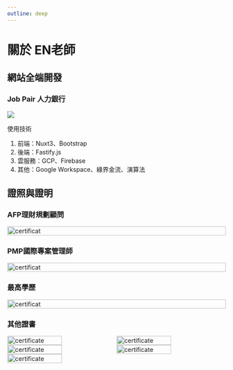 ```yaml
---
outline: deep
---
```


# 關於 EN老師

<VPTeamMembers size="medium" :members="members" />

<script setup>
import {
  VPTeamPage,
  VPTeamPageTitle,
  VPTeamMembers,
  VPTeamPageSection
} from 'vitepress/theme'

const members = [
  {
    avatar: `/affiliate/1700901417115.jpg`,
    title: '不專業講師',
    desc:'--常常在講--<br/>學校學不到的事<br/><hr>--曾經開講--<br/>群益期貨、普鴻資訊、誠遠國際',
  },
  {
    avatar: `/affiliate/1700901417115.jpg`,
    title: '全端工程師',
    desc:'Job Pair 共同創辦人<br/><hr>--普鴻(6590)--<br/>2024 玉山銀行<br/>2020-2023 凱基人壽<br/>--其他經驗--<br/>2017-2020 前端工程師',
    org: '普鴻(6590)',
    orgLink: 'https://www.provision.com.tw/'
  },
]
</script>

## 網站全端開發

### Job Pair 人力銀行

<a href="https://job-pair.com" target="_blank">
    <img src="/about/Top1.webp">
</a>

使用技術

1. 前端：Nuxt3、Bootstrap
2. 後端：Fastify.js
3. 雲服務：GCP、Firebase
4. 其他：Google Workspace、綠界金流、演算法

## 證照與證明

### AFP理財規劃顧問

<div style="display:flex;flex-wrap:wrap;">
    <img style="width:100%" src="/certificate/AFPI2300016_U121652155-1.png" alt=certificat>
</div>

### PMP國際專案管理師

<div style="display:flex;flex-wrap:wrap;">
    <img style="width:100%" src="/certificate/pmp.jpg" alt=certificat>
</div>

### 最高學歷

<div style="display:flex;flex-wrap:wrap;">
    <img style="width:100%" src="/certificate/Certificate.jpg" alt=certificat>
</div>

### 其他證書

<div style="display:flex;flex-wrap:wrap;">
    <img style="width:50%" src="/certificate/161340_1.jpg" alt=certificate>
    <img style="width:50%" src="/certificate/201447_1.jpg" alt=certificate>
    <img style="width:50%" src="/certificate/232309_1.jpg" alt=certificate>
    <img style="width:50%" src="/certificate/311350_1.jpg" alt=certificate>
    <img style="width:50%" src="/certificate/081510_1.jpg" alt=certificate>
</div>

